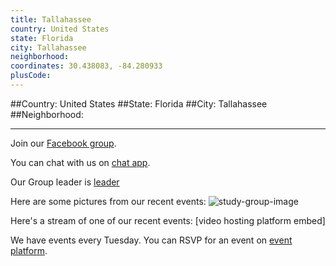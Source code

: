 ```yaml
---
title: Tallahassee
country: United States
state: Florida
city: Tallahassee
neighborhood: 
coordinates: 30.438083, -84.280933
plusCode:
---
```


##Country: United States
##State: Florida
##City: Tallahassee
##Neighborhood: 
*****
Join our [Facebook group](https://www.facebook.com/groups/free.code.camp.tallahassee.florida).

You can chat with us on [chat app]().

Our Group leader is [leader]()

Here are some pictures from our recent events:
![study-group-image]()

Here's a stream of one of our recent events:
[video hosting platform embed]

We have events every Tuesday. You can RSVP for an event on [event platform]().
